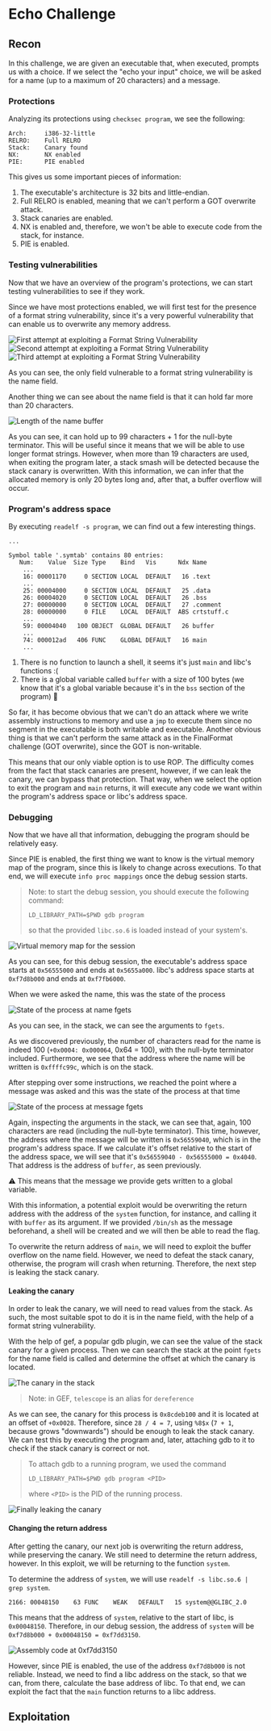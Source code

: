 # Echo Challenge

## Recon

In this challenge, we are given an executable that, when executed, prompts us with a choice. If we select the "echo your input" choice, we will be asked for a name (up to a maximum of 20 characters) and a message.

### Protections

Analyzing its protections using `checksec program`, we see the following:

```
Arch:     i386-32-little
RELRO:    Full RELRO
Stack:    Canary found
NX:       NX enabled
PIE:      PIE enabled
```

This gives us some important pieces of information:

1. The executable's architecture is 32 bits and little-endian.
2. Full RELRO is enabled, meaning that we can't perform a GOT overwrite attack.
3. Stack canaries are enabled.
4. NX is enabled and, therefore, we won't be able to execute code from the stack, for instance.
5. PIE is enabled.

### Testing vulnerabilities

Now that we have an overview of the program's protections, we can start testing vulnerabilities to see if they work.

Since we have most protections enabled, we will first test for the presence of a format string vulnerability, since it's a very powerful vulnerability that can enable us to overwrite any memory address.

![First attempt at exploiting a Format String Vulnerability](/images/echo/vulnerability-testing/1.png)
![Second attempt at exploiting a Format String Vulnerability](/images/echo/vulnerability-testing/2.png)
![Third attempt at exploiting a Format String Vulnerability](/images/echo/vulnerability-testing/3.png)

As you can see, the only field vulnerable to a format string vulnerability is the name field.

Another thing we can see about the name field is that it can hold far more than 20 characters.

![Length of the name buffer](/images/echo/name-size-deduction.png)

As you can see, it can hold up to 99 characters + 1 for the null-byte terminator. This will be useful since it means that we will be able to use longer format strings. However, when more than 19 characters are used, when exiting the program later, a stack smash will be detected because the stack canary is overwritten. With this information, we can infer that the allocated memory is only 20 bytes long and, after that, a buffer overflow will occur.

### Program's address space

By executing `readelf -s program`, we can find out a few interesting things.

```
...

Symbol table '.symtab' contains 80 entries:
   Num:    Value  Size Type    Bind   Vis      Ndx Name
    ...
    16: 00001170     0 SECTION LOCAL  DEFAULT   16 .text
    ...
    25: 00004000     0 SECTION LOCAL  DEFAULT   25 .data
    26: 00004020     0 SECTION LOCAL  DEFAULT   26 .bss
    27: 00000000     0 SECTION LOCAL  DEFAULT   27 .comment
    28: 00000000     0 FILE    LOCAL  DEFAULT  ABS crtstuff.c
    ...
    59: 00004040   100 OBJECT  GLOBAL DEFAULT   26 buffer
    ...
    74: 000012ad   406 FUNC    GLOBAL DEFAULT   16 main
    ...
```

1. There is no function to launch a shell, it seems it's just `main` and libc's functions :(
2. There is a global variable called `buffer` with a size of 100 bytes (we know that it's a global variable because it's in the `bss` section of the program) :eyes:

So far, it has become obvious that we can't do an attack where we write assembly instructions to memory and use a `jmp` to execute them since no segment in the executable is both writable and executable.
Another obvious thing is that we can't perform the same attack as in the FinalFormat challenge (GOT overwrite), since the GOT is non-writable.

This means that our only viable option is to use ROP. The difficulty comes from the fact that stack canaries are present, however, if we can leak the canary, we can bypass that protection. That way, when we select the option to exit the program and `main` returns, it will execute any code we want within the program's address space or libc's address space.

### Debugging

Now that we have all that information, debugging the program should be relatively easy.

Since PIE is enabled, the first thing we want to know is the virtual memory map of the program, since this is likely to change across executions. To that end, we will execute `info proc mappings` once the debug session starts.

> Note: to start the debug session, you should execute the following command:
>
> `LD_LIBRARY_PATH=$PWD gdb program`
> 
> so that the provided `libc.so.6` is loaded instead of your system's.

![Virtual memory map for the session](/images/echo/debugging/vmmap.png)

As you can see, for this debug session, the executable's address space starts at `0x56555000` and ends at `0x5655a000`. libc's address space starts at `0xf7d8b000` and ends at `0xf7fb6000`.

When we were asked the name, this was the state of the process

![State of the process at name fgets](/images/echo/debugging/fgets-name.png)

As you can see, in the stack, we can see the arguments to `fgets`.

As we discovered previously, the number of characters read for the name is indeed 100 (`+0x0004: 0x000064`, 0x64 = 100), with the null-byte terminator included.
Furthermore, we see that the address where the name will be written is `0xffffc99c`, which is on the stack.

After stepping over some instructions, we reached the point where a message was asked and this was the state of the process at that time

![State of the process at message fgets](/images/echo/debugging/fgets-message.png)

Again, inspecting the arguments in the stack, we can see that, again, 100 characters are read (including the null-byte terminator). This time, however, the address where the message will be written is `0x56559040`, which is in the program's address space.
If we calculate it's offset relative to the start of the address space, we will see that it's `0x56559040 - 0x56555000 = 0x4040`. That address is the address of `buffer`, as seen previously.

:warning: This means that the message we provide gets written to a global variable.

With this information, a potential exploit would be overwriting the return address with the address of the `system` function, for instance, and calling it with `buffer` as its argument. If we provided `/bin/sh` as the message beforehand, a shell will be created and we will then be able to read the flag.

To overwrite the return address of `main`, we will need to exploit the buffer overflow on the name field. However, we need to defeat the stack canary, otherwise, the program will crash when returning. Therefore, the next step is leaking the stack canary.

#### Leaking the canary

In order to leak the canary, we will need to read values from the stack. As such, the most suitable spot to do it is in the name field, with the help of a format string vulnerability.

With the help of gef, a popular gdb plugin, we can see the value of the stack canary for a given process. Then we can search the stack at the point `fgets` for the name field is called and determine the offset at which the canary is located.

![The canary in the stack](/images/echo/canary-leak/1.png)

> Note: in GEF, `telescope` is an alias for `dereference`

As we can see, the canary for this process is `0x8cdeb100` and it is located at an offset of `+0x0028`. Therefore, since `28 / 4 = 7`, using `%8$x` (`7 + 1`, because grows "downwards") should be enough to leak the stack canary.
We can test this by executing the program and, later, attaching gdb to it to check if the stack canary is correct or not.

> To attach gdb to a running program, we used the command
>
> `LD_LIBRARY_PATH=$PWD gdb program <PID>`
>
> where `<PID>` is the PID of the running process.

![Finally leaking the canary](/images/echo/canary-leak/2.png)

#### Changing the return address

After getting the canary, our next job is overwriting the return address, while preserving the canary.
We still need to determine the return address, however. In this exploit, we will be returning to the function `system`.

To determine the address of `system`, we will use `readelf -s libc.so.6 | grep system`.

```
2166: 00048150    63 FUNC    WEAK   DEFAULT   15 system@@GLIBC_2.0
```

This means that the address of `system`, relative to the start of libc, is `0x00048150`.
Therefore, in our debug session, the address of `system` will be `0xf7d8b000 + 0x00048150 = 0xf7dd3150`.

![Assembly code at 0xf7dd3150](/images/echo/rop/system-address.png)

However, since PIE is enabled, the use of the address `0xf7d8b000` is not reliable. Instead, we need to find a libc address on the stack, so that we can, from there, calculate the base address of libc. To that end, we can exploit the fact that the `main` function returns to a libc address.



## Exploitation